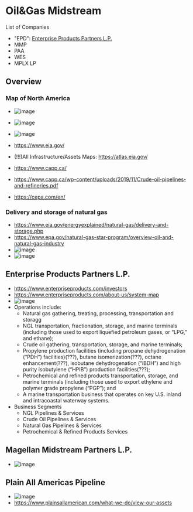 # Oil&Gas Midstream
 
List of Companies
- "EPD": [Enterprise Products Partners L.P.](#Enterprise-Products-Partners-LP)
- MMP
- PAA
- WES
- MPLX LP

## Overview

### Map of North America
- ![image](https://user-images.githubusercontent.com/57194114/118420056-72ec6c80-b683-11eb-8941-7ab4d465b6c2.png)
- ![image](https://user-images.githubusercontent.com/57194114/118420533-b0052e80-b684-11eb-9084-5698c2fa451f.png)
- ![image](https://user-images.githubusercontent.com/57194114/118420927-97494880-b685-11eb-895f-30a08cdccefa.png)

- https://www.eia.gov/
- (!!!)All Infrastructure/Assets Maps: https://atlas.eia.gov/
- https://www.capp.ca/
- https://www.capp.ca/wp-content/uploads/2019/11/Crude-oil-pipelines-and-refineries.pdf
- https://cepa.com/en/

### Delivery and storage of natural gas
- https://www.eia.gov/energyexplained/natural-gas/delivery-and-storage.php
- https://www.epa.gov/natural-gas-star-program/overview-oil-and-natural-gas-industry
- ![image](https://user-images.githubusercontent.com/85560091/126088261-3a6ef70a-fc1f-4e80-a0d3-99baa3274477.png)
- ![image](https://user-images.githubusercontent.com/85560091/126088483-390bfc4a-fc3e-4fcb-88fe-a69445452235.png)

 
## Enterprise Products Partners L.P.
- https://www.enterpriseproducts.com/investors
- https://www.enterpriseproducts.com/about-us/system-map
- ![image](https://user-images.githubusercontent.com/85560091/126086765-d5af87f5-b714-4682-b47d-2793b488d863.png)
- Operations include:
  - Natural gas gathering, treating, processing, transportation and storagg
  -  NGL transportation, fractionation, storage, and marine terminals (including those used to export liquefied petroleum
gases, or “LPG,” and ethane);
  - Crude oil gathering, transportation, storage, and marine terminals; 
  - Propylene production facilities (including propane dehydrogenation (“PDH”) facilities)(???), butane isomerization(???), octane
enhancement(???), isobutane dehydrogenation (“iBDH”) and high purity isobutylene (“HPIB”) production facilities(???); 
  - Petrochemical and refined products transportation, storage, and marine terminals (including those used to export ethylene
and polymer grade propylene (“PGP”); and 
  - A marine transportation business that operates on key U.S. inland and intracoastal waterway systems. 
- Business Segments
  - NGL Pipelines & Services
  - Crude Oil Pipelines & Services
  - Natural Gas Pipelines & Services
  - Petrochemical & Refined Products Services

## Magellan Midstream Partners L.P.
- ![image](https://user-images.githubusercontent.com/57194114/118421136-1a6a9e80-b686-11eb-8ce3-657abb9fc94b.png)

## Plain All Americas Pipeline
- ![image](https://user-images.githubusercontent.com/57194114/118423001-bd70e780-b689-11eb-90ec-964e027ea26c.png)
- https://www.plainsallamerican.com/what-we-do/view-our-assets

